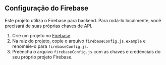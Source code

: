 ## Configuração do Firebase

Este projeto utiliza o Firebase para backend. Para rodá-lo localmente, você precisará de suas próprias chaves de API.

1. Crie um projeto no [Firebase](https://firebase.google.com/).
2. Na raiz do projeto, copie o arquivo `firebaseConfig.js.example` e renomeie-o para `firebaseConfig.js`.
3. Preencha o arquivo `firebaseConfig.js` com as chaves e credenciais do seu próprio projeto Firebase.